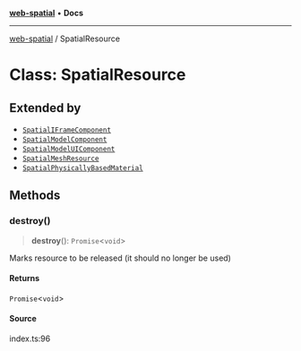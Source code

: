 [**web-spatial**](../README.md) • **Docs**

***

[web-spatial](../globals.md) / SpatialResource

# Class: SpatialResource

## Extended by

- [`SpatialIFrameComponent`](SpatialIFrameComponent.md)
- [`SpatialModelComponent`](SpatialModelComponent.md)
- [`SpatialModelUIComponent`](SpatialModelUIComponent.md)
- [`SpatialMeshResource`](SpatialMeshResource.md)
- [`SpatialPhysicallyBasedMaterial`](SpatialPhysicallyBasedMaterial.md)

## Methods

### destroy()

> **destroy**(): `Promise`\<`void`\>

Marks resource to be released (it should no longer be used)

#### Returns

`Promise`\<`void`\>

#### Source

index.ts:96

